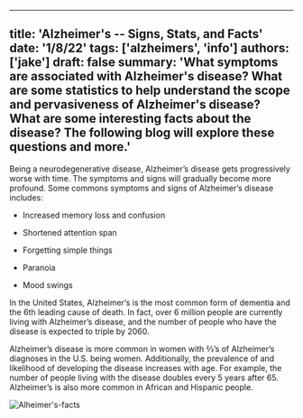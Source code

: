 
---
title: 'Alzheimer's -- Signs, Stats, and Facts'
date: '1/8/22'
tags: ['alzheimers', 'info']
authors: ['jake']
draft: false
summary: 'What symptoms are associated with Alzheimer's disease? What are some statistics to help understand the scope and pervasiveness of Alzheimer's disease? What are some interesting facts about the disease? The following blog will explore these questions and more.'
---
Being a neurodegenerative disease, Alzheimer’s disease gets progressively worse with time. The symptoms and signs will gradually become more profound. Some commons symptoms and signs of Alzheimer’s disease includes:

-   Increased memory loss and confusion
    
-   Shortened attention span
    
-   Forgetting simple things
    
-   Paranoia
    
-   Mood swings
    

In the United States, Alzheimer’s is the most common form of dementia and the 6th leading cause of death. In fact, over 6 million people are currently living with Alzheimer’s disease, and the number of people who have the disease is expected to triple by 2060.

Alzheimer’s disease is more common in women with ⅔’s of Alzheimer’s diagnoses in the U.S. being women. Additionally, the prevalence of and likelihood of developing the disease increases with age. For example, the number of people living with the disease doubles every 5 years after 65. Alzheimer’s is also more common in African and Hispanic people.

![Alheimer's-facts](https://www.homeceuconnection.com/wp-content/uploads/2018/06/7-alzheimers-facts-HomeCEU.jpg)


